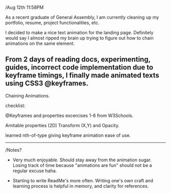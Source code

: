 /Aug 12th 11:58PM

As a recent graduate of General Assembly, I am currently cleaning up my portfolio, resume, project functionalities, etc.

I decided to make a nice text animation for the landing page. Definitely would say I almost ripped my brain up trying to figure out how to chain animations on the same element.

From 2 days of reading docs, experimenting, guides, incorrect code implementation due to keyframe timings, I finally made animated texts using CSS3 @keyframes.
----------------------------------------------------------

Chaining Animations.

checklist:

@Keyframes and properties excercises 1-6 from W3Schools.
<!-- Definitely helped. Amazing resource. -->

Amitable properties (2D) Transform (X,Y) and Opacity.
<!-- Core animation -->

learned nth-of-type giving keyframe animation ease of use.
<!-- Timing is always important when animating. -->

----------------------------------------------------------

/Notes?

- Very much enjoyable. Should stay away from the animation sugar. Losing track of time because "animations are fun" should not be a regular excuse haha.

- Starting to write ReadMe's more often.  Writing one's own craft and learning process is helpful in memory, and clarity for references. 

